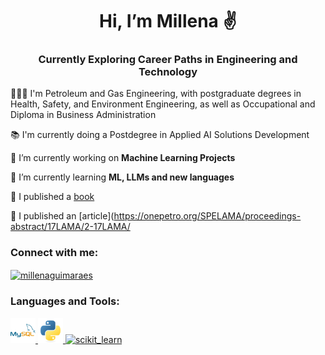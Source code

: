 <h1 align="center">Hi, I’m Millena ✌️</h1>
<h3 align="center">Currently Exploring Career Paths in Engineering and Technology</h3>

👩🏻‍🎓 I'm Petroleum and Gas Engineering, with postgraduate degrees in Health, Safety, and Environment Engineering, as well as Occupational and Diploma in Business Administration

📚 I'm currently doing a Postdegree in Applied AI Solutions Development

🔭 I’m currently working on **Machine Learning Projects**

🌱 I’m currently learning **ML, LLMs and new languages**

📝 I published a [book](https://my.nea-edicoes.com/catalog/details//store/pt/book/978-620-4-19231-4/desenvolvimento-de-uma-ferramenta-computacional)

📄 I published an [article](https://onepetro.org/SPELAMA/proceedings-abstract/17LAMA/2-17LAMA/



<h3 align="left">Connect with me:</h3>
<p align="left">
<a href="https://linkedin.com/in/millenaguimaraes/" target="blank"><img align="center" src="https://raw.githubusercontent.com/rahuldkjain/github-profile-readme-generator/master/src/images/icons/Social/linked-in-alt.svg" alt="millenaguimaraes" height="30" width="40" /></a>
</p>

<h3 align="left">Languages and Tools:</h3>
<p align="left"> <a href="https://www.mysql.com/" target="_blank" rel="noreferrer"> <img src="https://raw.githubusercontent.com/devicons/devicon/master/icons/mysql/mysql-original-wordmark.svg" alt="mysql" width="40" height="40"/> </a> <a href="https://www.python.org" target="_blank" rel="noreferrer"> <img src="https://raw.githubusercontent.com/devicons/devicon/master/icons/python/python-original.svg" alt="python" width="40" height="40"/> </a> <a href="https://scikit-learn.org/" target="_blank" rel="noreferrer"> <img src="https://upload.wikimedia.org/wikipedia/commons/0/05/Scikit_learn_logo_small.svg" alt="scikit_learn" width="40" height="40"/> </a> </p>
